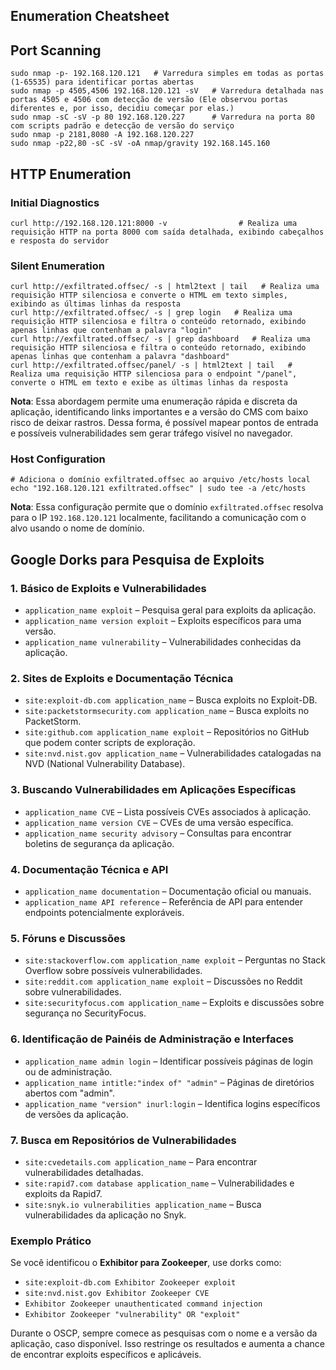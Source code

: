 ## Enumeration Cheatsheet


## Port Scanning

```
sudo nmap -p- 192.168.120.121   # Varredura simples em todas as portas (1-65535) para identificar portas abertas
sudo nmap -p 4505,4506 192.168.120.121 -sV   # Varredura detalhada nas portas 4505 e 4506 com detecção de versão (Ele observou portas diferentes e, por isso, decidiu começar por elas.)
sudo nmap -sC -sV -p 80 192.168.120.227      # Varredura na porta 80 com scripts padrão e detecção de versão do serviço
sudo nmap -p 2181,8080 -A 192.168.120.227
sudo nmap -p22,80 -sC -sV -oA nmap/gravity 192.168.145.160
```

## HTTP Enumeration

### Initial Diagnostics

```
curl http://192.168.120.121:8000 -v                # Realiza uma requisição HTTP na porta 8000 com saída detalhada, exibindo cabeçalhos e resposta do servidor
```

### Silent Enumeration

```
curl http://exfiltrated.offsec/ -s | html2text | tail   # Realiza uma requisição HTTP silenciosa e converte o HTML em texto simples, exibindo as últimas linhas da resposta
curl http://exfiltrated.offsec/ -s | grep login   # Realiza uma requisição HTTP silenciosa e filtra o conteúdo retornado, exibindo apenas linhas que contenham a palavra "login"
curl http://exfiltrated.offsec/ -s | grep dashboard   # Realiza uma requisição HTTP silenciosa e filtra o conteúdo retornado, exibindo apenas linhas que contenham a palavra "dashboard"
curl http://exfiltrated.offsec/panel/ -s | html2text | tail   # Realiza uma requisição HTTP silenciosa para o endpoint "/panel", converte o HTML em texto e exibe as últimas linhas da resposta
```

**Nota**: Essa abordagem permite uma enumeração rápida e discreta da aplicação, identificando links importantes e a versão do CMS com baixo risco de deixar rastros. Dessa forma, é possível mapear pontos de entrada e possíveis vulnerabilidades sem gerar tráfego visível no navegador.

### Host Configuration

```
# Adiciona o domínio exfiltrated.offsec ao arquivo /etc/hosts local
echo "192.168.120.121 exfiltrated.offsec" | sudo tee -a /etc/hosts
```

**Nota**: Essa configuração permite que o domínio `exfiltrated.offsec` resolva para o IP `192.168.120.121` localmente, facilitando a comunicação com o alvo usando o nome de domínio. 

## Google Dorks para Pesquisa de Exploits

### 1. Básico de Exploits e Vulnerabilidades
- `application_name exploit` – Pesquisa geral para exploits da aplicação.
- `application_name version exploit` – Exploits específicos para uma versão.
- `application_name vulnerability` – Vulnerabilidades conhecidas da aplicação.

### 2. Sites de Exploits e Documentação Técnica
- `site:exploit-db.com application_name` – Busca exploits no Exploit-DB.
- `site:packetstormsecurity.com application_name` – Busca exploits no PacketStorm.
- `site:github.com application_name exploit` – Repositórios no GitHub que podem conter scripts de exploração.
- `site:nvd.nist.gov application_name` – Vulnerabilidades catalogadas na NVD (National Vulnerability Database).

### 3. Buscando Vulnerabilidades em Aplicações Específicas
- `application_name CVE` – Lista possíveis CVEs associados à aplicação.
- `application_name version CVE` – CVEs de uma versão específica.
- `application_name security advisory` – Consultas para encontrar boletins de segurança da aplicação.

### 4. Documentação Técnica e API
- `application_name documentation` – Documentação oficial ou manuais.
- `application_name API reference` – Referência de API para entender endpoints potencialmente exploráveis.

### 5. Fóruns e Discussões
- `site:stackoverflow.com application_name exploit` – Perguntas no Stack Overflow sobre possíveis vulnerabilidades.
- `site:reddit.com application_name exploit` – Discussões no Reddit sobre vulnerabilidades.
- `site:securityfocus.com application_name` – Exploits e discussões sobre segurança no SecurityFocus.

### 6. Identificação de Painéis de Administração e Interfaces
- `application_name admin login` – Identificar possíveis páginas de login ou de administração.
- `application_name intitle:"index of" "admin"` – Páginas de diretórios abertos com "admin".
- `application_name "version" inurl:login` – Identifica logins específicos de versões da aplicação.

### 7. Busca em Repositórios de Vulnerabilidades
- `site:cvedetails.com application_name` – Para encontrar vulnerabilidades detalhadas.
- `site:rapid7.com database application_name` – Vulnerabilidades e exploits da Rapid7.
- `site:snyk.io vulnerabilities application_name` – Busca vulnerabilidades da aplicação no Snyk.

### Exemplo Prático

Se você identificou o **Exhibitor para Zookeeper**, use dorks como:

- `site:exploit-db.com Exhibitor Zookeeper exploit`
- `site:nvd.nist.gov Exhibitor Zookeeper CVE`
- `Exhibitor Zookeeper unauthenticated command injection`
- `Exhibitor Zookeeper "vulnerability" OR "exploit"`

Durante o OSCP, sempre comece as pesquisas com o nome e a versão da aplicação, caso disponível. Isso restringe os resultados e aumenta a chance de encontrar exploits específicos e aplicáveis.

